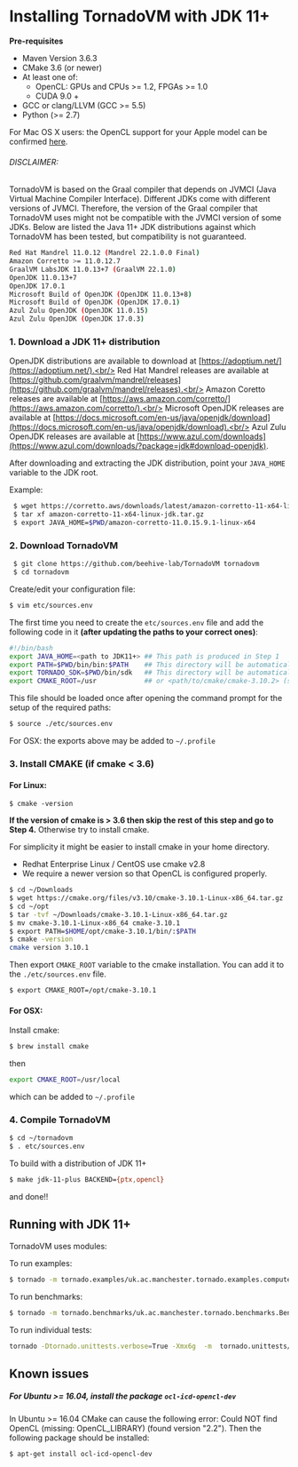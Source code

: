 # Installing TornadoVM with JDK 11+

**Pre-requisites**

* Maven Version 3.6.3
* CMake 3.6 (or newer)
* At least one of:
    * OpenCL: GPUs and CPUs >= 1.2, FPGAs >= 1.0
    * CUDA 9.0 +
* GCC or clang/LLVM (GCC >= 5.5)
* Python (>= 2.7)

For Mac OS X users: the OpenCL support for your Apple model can be
confirmed [here](https://support.apple.com/en-gb/HT202823).

###### DISCLAIMER:

TornadoVM is based on the Graal compiler that depends on JVMCI (Java Virtual Machine Compiler Interface). Different JDKs come with different versions of JVMCI. Therefore, the version of the Graal compiler that TornadoVM uses might not be compatible with the JVMCI version of some JDKs. Below are listed the Java 11+ JDK distributions against which TornadoVM has been tested, but compatibility is not guaranteed.

  ```bash
  Red Hat Mandrel 11.0.12 (Mandrel 22.1.0.0 Final)
  Amazon Corretto >= 11.0.12.7
  GraalVM LabsJDK 11.0.13+7 (GraalVM 22.1.0)
  OpenJDK 11.0.13+7
  OpenJDK 17.0.1
  Microsoft Build of OpenJDK (OpenJDK 11.0.13+8)
  Microsoft Build of OpenJDK (OpenJDK 17.0.1)
  Azul Zulu OpenJDK (OpenJDK 11.0.15)
  Azul Zulu OpenJDK (OpenJDK 17.0.3)
  ```

### 1. Download a JDK 11+ distribution

OpenJDK distributions are available to download at [https://adoptium.net/](https://adoptium.net/).<br/>
Red Hat Mandrel releases are available at [https://github.com/graalvm/mandrel/releases](https://github.com/graalvm/mandrel/releases).<br/>
Amazon Coretto releases are available at [https://aws.amazon.com/corretto/](https://aws.amazon.com/corretto/).<br/>
Microsoft OpenJDK releases are available at [https://docs.microsoft.com/en-us/java/openjdk/download](https://docs.microsoft.com/en-us/java/openjdk/download).<br/>
Azul Zulu OpenJDK releases are available at [https://www.azul.com/downloads](https://www.azul.com/downloads/?package=jdk#download-openjdk).

After downloading and extracting the JDK distribution, point your `JAVA_HOME` variable to the JDK root.

Example:
```bash
 $ wget https://corretto.aws/downloads/latest/amazon-corretto-11-x64-linux-jdk.tar.gz
 $ tar xf amazon-corretto-11-x64-linux-jdk.tar.gz
 $ export JAVA_HOME=$PWD/amazon-corretto-11.0.15.9.1-linux-x64
```

### 2. Download TornadoVM

```bash
 $ git clone https://github.com/beehive-lab/TornadoVM tornadovm
 $ cd tornadovm
```

Create/edit your configuration file:
```bash
$ vim etc/sources.env
```

The first time you need to create the `etc/sources.env` file and add the following code in it **(after updating the paths to your correct ones)**:

```bash
#!/bin/bash
export JAVA_HOME=<path to JDK11+> ## This path is produced in Step 1
export PATH=$PWD/bin/bin:$PATH    ## This directory will be automatically generated during Tornado compilation
export TORNADO_SDK=$PWD/bin/sdk   ## This directory will be automatically generated during Tornado compilation
export CMAKE_ROOT=/usr            ## or <path/to/cmake/cmake-3.10.2> (see step 4)
```

This file should be loaded once after opening the command prompt for the setup of the required paths:

```bash
$ source ./etc/sources.env
```

For OSX: the exports above may be added to `~/.profile`

### 3. Install CMAKE (if cmake < 3.6)

#### For Linux:
```
$ cmake -version
```

**If the version of cmake is > 3.6 then skip the rest of this step and go to Step 4.**
Otherwise try to install cmake.

For simplicity it might be easier to install cmake in your home directory.

* Redhat Enterprise Linux / CentOS use cmake v2.8
* We require a newer version so that OpenCL is configured properly.

```bash
$ cd ~/Downloads
$ wget https://cmake.org/files/v3.10/cmake-3.10.1-Linux-x86_64.tar.gz
$ cd ~/opt
$ tar -tvf ~/Downloads/cmake-3.10.1-Linux-x86_64.tar.gz
$ mv cmake-3.10.1-Linux-x86_64 cmake-3.10.1
$ export PATH=$HOME/opt/cmake-3.10.1/bin/:$PATH
$ cmake -version
cmake version 3.10.1
```

Then export `CMAKE_ROOT` variable to the cmake installation. You can add it to the `./etc/sources.env` file.

```bash
$ export CMAKE_ROOT=/opt/cmake-3.10.1
```

#### For OSX:

Install cmake:
```bash
$ brew install cmake
```
then

```bash
export CMAKE_ROOT=/usr/local
```
which can be added to `~/.profile`

### 4. Compile TornadoVM

```bash
$ cd ~/tornadovm
$ . etc/sources.env
```

To build with a distribution of JDK 11+

```bash
$ make jdk-11-plus BACKEND={ptx,opencl}
```

and done!!


## Running with JDK 11+


TornadoVM uses modules:

To run examples:

```bash
$ tornado -m tornado.examples/uk.ac.manchester.tornado.examples.compute.MatrixMultiplication2D 512
```

To run benchmarks:

```bash
$ tornado -m tornado.benchmarks/uk.ac.manchester.tornado.benchmarks.BenchmarkRunner dft
```

To run individual tests:

```bash
tornado -Dtornado.unittests.verbose=True -Xmx6g  -m  tornado.unittests/uk.ac.manchester.tornado.unittests.tools.TornadoTestRunner uk.ac.manchester.tornado.unittests.arrays.TestArrays
```


## Known issues

##### For Ubuntu >= 16.04, install the package  `ocl-icd-opencl-dev`

In Ubuntu >= 16.04 CMake can cause the following error:  Could NOT find OpenCL (missing: OpenCL_LIBRARY) (found version "2.2"). Then the following package should be installed:

```bash
$ apt-get install ocl-icd-opencl-dev
```
